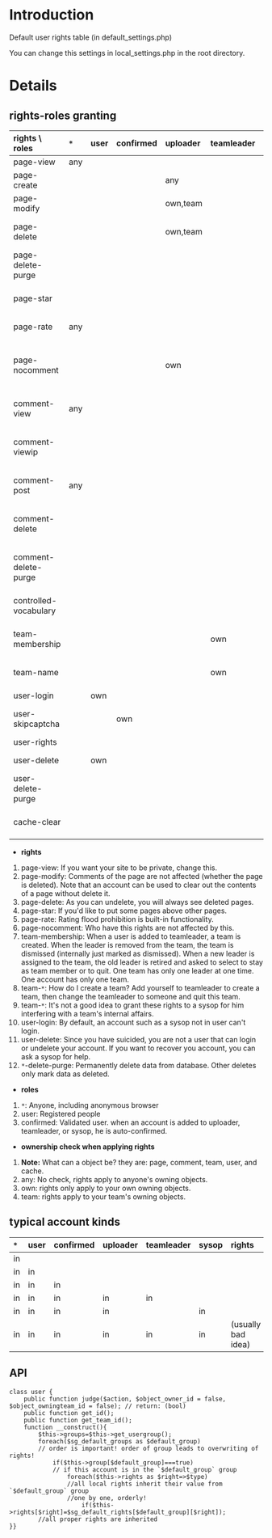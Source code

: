 # Introduction #

Default user rights table (in default\_settings.php)

You can change this settings in local\_settings.php in the root directory.

# Details #

## rights-roles granting ##
| rights     \     roles | `*`     | user  | confirmed | uploader | teamleader | sysop | developer | description |
|:-----------------------|:--------|:------|:----------|:---------|:-----------|:------|:----------|:------------|
| page-view              | any     |       |           |          |            |       |           | view any page |
| page-create            |         |       |           | any      |            |       |           | create a page |
| page-modify            |         |       |           | own,team |            | any   |           | edit one's own page |
| page-delete            |         |       |           | own,team |            | any   |           | delete/undelete one's own page |
| page-delete-purge      |         |       |           |          |            |       | any       | delete any page from database |
| page-star              |         |       |           |          |            | any   |           | star any page (so we can put it on top) |
| page-rate              | any     |       |           |          |            |       |           | give scores to rate any page |
| page-nocomment         |         |       |           | own      |            |       |           | deny/allow comment posting of one's own page |
| comment-view           | any     |       |           |          |            |       |           | view comments of any page |
| comment-viewip         |         |       |           |          |            | any   |           | view ip of the poster in a comment header |
| comment-post           | any     |       |           |          |            |       |           | post a comment of any page |
| comment-delete         |         |       |           |          |            | any   |           | delete/undelete one's own comment of any page |
| comment-delete-purge   |         |       |           |          |            |       | any       | delete any comment of any page from database |
| controlled-vocabulary  |         |       |           |          |            | any   |           | maintain the controlled vocabulary |
| team-membership        |         |       |           |          | own        | any   |           | add/remove a user to/from his own team |
| team-name              |         |       |           |          | own        | any   |           | set his own team's name and code |
| user-login             |         | own   |           |          |            |       |           | can login   |
| user-skipcaptcha       |         |       | own       |          |            |       |           | skip captcha validation when posting |
| user-rights            |         |       |           |          |            | any   |           | set user's role |
| user-delete            |         | own   |           |          |            | any   |           | account suicide |
| user-delete-purge      |         |       |           |          |            |       | any       | delete any account from database |
| cache-clear            |         |       |           |          |            |       | any       | force to clear server's cache of file |

  * **rights**
  1. page-view: If you want your site to be private, change this.
  1. page-modify: Comments of the page are not affected (whether the page is deleted). Note that an account can be used to clear out the contents of a page without delete it.
  1. page-delete: As you can undelete, you will always see deleted pages.
  1. page-star: If you'd like to put some pages above other pages.
  1. page-rate: Rating flood prohibition is built-in functionality.
  1. page-nocomment: Who have this rights are not affected by this.
  1. team-membership: When a user is added to teamleader, a team is created. When the leader is removed from the team, the team is dismissed (internally just marked as dismissed). When a new leader is assigned to the team, the old leader is retired and asked to select to stay as team member or to quit. One team has only one leader at one time. One account has only one team.
  1. team-`*`: How do I create a team? Add yourself to teamleader to create a team, then change the teamleader to someone and quit this team.
  1. team-`*`: It's not a good idea to grant these rights to a sysop for him interfering with a team's internal affairs.
  1. user-login: By default, an account such as a sysop not in user can't login.
  1. user-delete: Since you have suicided, you are not a user that can login or undelete your account. If you want to recover you account, you can ask a sysop for help.
  1. `*`-delete-purge: Permanently delete data from database. Other deletes only mark data as deleted.
  * **roles**
  1. `*`: Anyone, including anonymous browser
  1. user: Registered people
  1. confirmed: Validated user. when an account is added to uploader, teamleader, or sysop, he is auto-confirmed.
  * **ownership check when applying rights**
  1. **Note:** What can a object be? they are: page, comment, team, user, and cache.
  1. any: No check, rights apply to anyone's owning objects.
  1. own: rights only apply to your own owning objects.
  1. team: rights apply to your team's owning objects.

## typical account kinds ##
| `*`     | user  | confirmed | uploader | teamleader | sysop | rights |
|:--------|:------|:----------|:---------|:-----------|:------|:-------|
| in      |       |           |          |            |       |        |
| in      | in    |           |          |            |       |        |
| in      | in    | in        |          |            |       |        |
| in      | in    | in        | in       | in         |       |        |
| in      | in    | in        | in       |            | in    |        |
| in      | in    | in        | in       | in         | in    | (usually bad idea) |

## API ##
```
class user {
	public function judge($action, $object_owner_id = false, $object_owningteam_id = false); // return: (bool)
	public function get_id();
	public function get_team_id();
	function __construct(){
		$this->groups=$this->get_usergroup();
		foreach($sg_default_groups as $default_group)
		// order is important! order of group leads to overwriting of rights!
			if($this->group[$default_group]===true) 
			// if this account is in the `$default_group` group
				foreach($this->rights as $right=>$type) 
				//all local rights inherit their value from `$default_group` group
				//one by one, orderly!
					if($this->rights[$right]=$sg_default_rights[$default_group][$right]);
		//all proper rights are inherited
}}
```